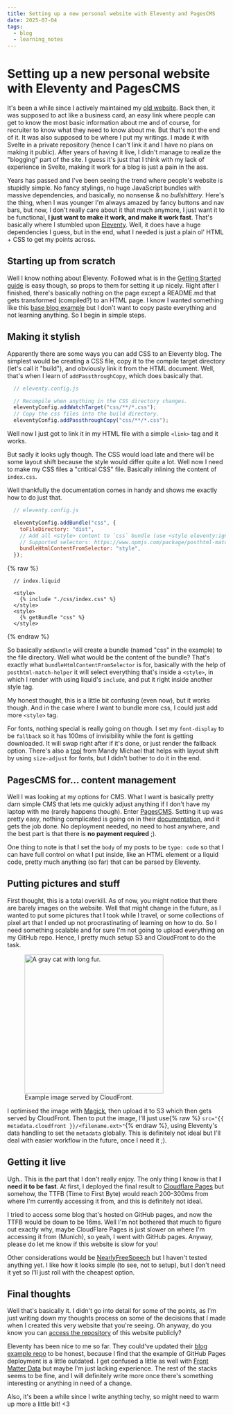 ```yaml
---
title: Setting up a new personal website with Eleventy and PagesCMS
date: 2025-07-04
tags:
  - blog
  - learning_notes
---
```


# Setting up a new personal website with Eleventy and PagesCMS

It's been a while since I actively maintained my [old website](https://denicho-dev-deni-chos-projects.vercel.app/). Back then, it was supposed to act like a business card, an easy link where people can get to know the most basic information about me and of course, for recruiter to know what they need to know about me. But that's not the end of it. It was also supposed to be where I put my writings. I made it with Svelte in a private repository (hence I can't link it and I have no plans on making it public). After years of having it live, I didn't manage to realize the "blogging" part of the site. I guess it's just that I think with my lack of experience in Svelte, making it work for a blog is just a pain in the ass.

Years has passed and I've been seeing the trend where people's website is stupidly simple. No fancy stylings, no huge JavaScript bundles with massive dependencies, and basically, no nonsense & no _bullshittery_. Here's the thing, when I was younger I'm always amazed by fancy buttons and nav bars, but now, I don't really care about it that much anymore, I just want it to be functional, **I just want to make it work, and make it work fast**. That's basically where I stumbled upon [Eleventy](https://www.11ty.dev). Well, it does have a huge dependencies I guess, but in the end, what I needed is just a plain ol' HTML + CSS to get my points across.

## Starting up from scratch

Well I know nothing about Eleventy. Followed what is in the [Getting Started guide](https://www.11ty.dev/docs/) is easy though, so props to them for setting it up nicely. Right after I finished, there's basically nothing on the page except a README.md that gets transformed (compiled?) to an HTML page. I know I wanted something like this [base blog example](https://github.com/11ty/eleventy-base-blog) but I don't want to copy paste everything and not learning anything. So I begin in simple steps.

## Making it stylish

Apparently there are some ways you can add CSS to an Eleventy blog. The simplest would be creating a CSS file, copy it to the compile target directory (let's call it "build"), and obviously link it from the HTML document. Well, that's when I learn of `addPassthroughCopy`, which does basically that.

```js
  // eleventy.config.js

  // Recompile when anything in the CSS directory changes.
  eleventyConfig.addWatchTarget("css/**/*.css");
  // Copy the css files into the build directory.
  eleventyConfig.addPassthroughCopy("css/**/*.css");
```
Well now I just got to link it in my HTML file with a simple `<link>` tag and it works.

But sadly it looks ugly though. The CSS would load late and there will be some layout shift because the style would differ quite a lot. Well now I need to make my CSS files a "critical CSS" file. Basically inlining the content of `index.css`.

Well thankfully the documentation comes in handy and shows me exactly how to do just that.

```js
  // eleventy.config.js

  eleventyConfig.addBundle("css", {
    toFileDirectory: "dist",
    // Add all <style> content to `css` bundle (use <style eleventy:ignore> to opt-out)
    // Supported selectors: https://www.npmjs.com/package/posthtml-match-helper
    bundleHtmlContentFromSelector: "style",
  });
```

{% raw %}
```liquid
  // index.liquid

  <style>
    {% include "./css/index.css" %}
  </style>
  <style>
    {% getBundle "css" %}
  </style>
```
{% endraw %}

So basically `addBundle` will create a bundle (named "css" in the example) to the file directory. Well what would be the content of the bundle? That's exactly what `bundleHtmlContentFromSelector` is for, basically with the help of `posthtml-match-helper` it will select everything that's inside a `<style>`, in which I render with using liquid's `include`, and put it right inside another style tag.

My honest thought, this is a little bit confusing (even now), but it works though. And in the case where I want to bundle more css, I could just add more `<style>` tag.

For fonts, nothing special is really going on though. I set my `font-display` to be `fallback` so it has 100ms of invisibility while the font is getting downloaded. It will swap right after if it's done, or just render the fallback option. There's also a [tool](https://textlab.dev/tools/css-size-adjust-tester) from Mandy Michael that helps with layout shift by using `size-adjust` for fonts, but I didn't bother to do it in the end.

## PagesCMS for... content management

Well I was looking at my options for CMS. What I want is basically pretty darn simple CMS that lets me quickly adjust anything if I don't have my laptop with me (rarely happens though). Enter [PagesCMS](http://pagescms.org). Setting it up was pretty easy, nothing complicated is going on in their [documentation](https://pagescms.org/docs/), and it gets the job done. No deployment needed, no need to host anywhere, and the best part is that there is **no payment required** ;).

One thing to note is that I set the `body` of my posts to be `type: code` so that I can have full control on what I put inside, like an HTML element or a liquid code, pretty much anything (so far) that can be parsed by Eleventy.

## Putting pictures and stuff

First thought, this is a total overkill. As of now, you might notice that there are barely images on the website. Well that might change in the future, as I wanted to put some pictures that I took while I travel, or some collections of pixel art that I ended up not procrastinating of learning on how to do. So I need something scalable and for sure I'm not going to upload everything on my GitHub repo. Hence, I pretty much setup S3 and CloudFront to do the task.

<figure>
  <img
    width="320"
    src="{{ metadata.cloudfront }}/boba.jpg"
    alt="A gray cat with long fur."
  >
  <figcaption>Example image served by CloudFront.</figcaption>
</figure>

I optimised the image with [Magick](http://imagemagick.org), then upload it to S3 which then gets served by CloudFront. Then to put the image, I'll just use{% raw %} `src="{{ metadata.cloudfront }}/<filename.ext>"`{% endraw %}, using Eleventy's data handling to set the `metadata` globally. This is definitely not ideal but I'll deal with easier workflow in the future, once I need it ;).

## Getting it live

Ugh.. This is the part that I don't really enjoy. The only thing I know is that **I need it to be fast**. At first, I deployed the final result to [Cloudflare Pages](https://pages.cloudflare.com) but somehow, the TTFB (Time to First Byte) would reach 200-300ms from where I'm currently accessing it from, and this is definitely not ideal.

I tried to access some blog that's hosted on GitHub pages, and now the TTFB would be down to be 16ms. Well I'm not bothered that much to figure out exactly why, maybe CloudFlare Pages is just slower on where I'm accessing it from (Munich), so yeah, I went with GitHub pages. Anyway, please do let me know if this website is slow for you!

Other considerations would be [NearlyFreeSpeech](http://nearlyfreespeech.net) but I haven't tested anything yet. I like how it looks simple (to see, not to setup), but I don't need it yet so I'll just roll with the cheapest option.


## Final thoughts

Well that's basically it. I didn't go into detail for some of the points, as I'm just writing down my thoughts process on some of the decisions that I made when I created this very website that you're seeing. Oh anyway, do you know you can [access the repository](https://github.com/denichodev/denicho-site) of this website publicly?

Eleventy has been nice to me so far. They could've updated their [blog example repo](https://github.com/11ty/eleventy-base-blog) to be honest, because I find that the example of GitHub Pages deployment is a little outdated. I get confused a little as well with [Front Matter Data](https://www.11ty.dev/docs/data-frontmatter/) but maybe I'm just lacking experience. The rest of the stacks seems to be fine, and I will definitely write more once there's something interesting or anything in need of a change.

Also, it's been a while since I write anything techy, so might need to warm up more a little bit! <3
